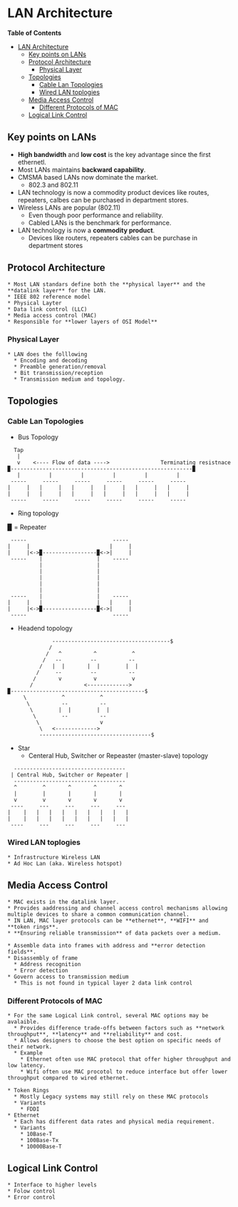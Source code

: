 # LAN Architecture

<!-- markdown-toc start - Don't edit this section. Run M-x markdown-toc-refresh-toc -->
**Table of Contents**

- [LAN Architecture](#lan-architecture)
    - [Key points on LANs](#key-points-on-lans)
    - [Protocol Architecture](#protocol-architecture)
        - [Physical Layer](#physical-layer)
    - [Topologies](#topologies)
        - [Cable Lan Topologies](#cable-lan-topologies)
        - [Wired LAN toplogies](#wired-lan-toplogies)
    - [Media Access Control](#media-access-control)
        - [Different Protocols of MAC](#different-protocols-of-mac)
    - [Logical Link Control](#logical-link-control)

<!-- markdown-toc end -->

## Key points on LANs
* **High bandwidth** and **low cost** is the key advantage since the first ethernetl.
* Most LANs maintains **backward capability**.
* CMSMA based LANs now dominate the market.
  * 802.3 and 802.11
* LAN technology is now a commodity product devices like routes, repeaters, calbes can be purchased in department stores.
* Wireless LANs are popular (802.11)
  * Even though poor performance and reliability.
  * Cabled LANs is the benchmark for performance.
* LAN technology is now a **commodity product**.
  * Devices like routers, repeaters cables can be purchase in department stores

## Protocol Architecture
    * Most LAN standars define both the **physical layer** and the **datalink layer** for the LAN.
    * IEEE 802 reference model
    * Physical Layter
    * Data link control (LLC)
    * Media access control (MAC)
    * Responsible for **lower layers of OSI Model**

### Physical Layer
    * LAN does the folllowing
      * Encoding and decoding
      * Preamble generation/removal
      * Bit transmission/reception
      * Transmission medium and topology.

## Topologies

### Cable Lan Topologies

* Bus Topology

```
  Tap
   |
   v    <---- Flow of data ---->                Terminating resistnace
▉---------------------------------------------------------▉
   |         |         |         |         |         |
 -----     -----     -----     -----     -----     -----
|     |   |     |   |     |   |     |   |     |   |     |
|     |   |     |   |     |   |     |   |     |   |     |
 -----     -----     -----     -----     -----     -----
```

* Ring topology

▉ = Repeater

```
 -----                           -----
|     |                         |     |
|     |<->▉-----------------▉<->|     |
 -----    |                 |    -----
          |                 |
          |                 |
          |                 |
          |                 |
          |                 |
 -----    |                 |    -----
|     |   |                 |   |     |
|     |<->▉-----------------▉<->|     |
 -----                           -----

```

* Headend topology


```
              -------------------------------------$
             /
            /   ^          ^           ^
           /   --         --          --
          /   |  |       |  |        |  |
         /     --         --          --
        /       v          v           v
       /                <------------->
▉------------------------------------------$
     \           ^           ^
      \          --          --
       \        |  |        |  |
        \        --          --
         \                   v
          \   <------------->
          -----------------------------------$
```

* Star
    * Centeral Hub, Switcher or Repeaster (master-slave) topology
```
  -----------------------------------
 | Central Hub, Switcher or Repeater |
  -----------------------------------
  ^        ^       ^       ^       ^
  |        |       |       |       |
  v        v       v       v       v
 ----     ---     ---     ---     ---
|    |   |   |   |   |   |   |   |   |
|    |   |   |   |   |   |   |   |   |
 ----     ---     ---     ---     ---

```

### Wired LAN toplogies
    * Infrastructure Wireless LAN
    * Ad Hoc Lan (aka. Wireless hotspot)

## Media Access Control
    * MAC exists in the datalink layer.
    * Provides aaddressing and channel access control mechanisms allowing multiple devices to share a common communication channel.
    * IN LAN, MAC layer protocols can be **ethernet**, **WIFI** and **token rings**.
    * **Ensuring reliable transmission** of data packets over a medium.

    * Assemble data into frames with address and **error detection fields**.
    * Disassembly of frame
      * Address recognition
      * Error detection
    * Govern access to transmission medium
      * This is not found in typical layer 2 data link control

### Different Protocols of MAC
    * For the same Logical Link control, several MAC options may be avalaible.
      * Provides difference trade-offs between factors such as **network throughput**, **latency** and **reliability** and cost.
      * Allows designers to choose the best option on specific needs of their network.
      * Example
        * Ethernet often use MAC protocol that offer higher throughput and low latency.
        * Wifi often use MAC procotol to reduce interface but offer lower throughput compared to wired ethernet.

    * Token Rings
      * Mostly Legacy systems may still rely on these MAC protocols
      * Variants
        * FDDI
    * Ethernet
      * Each has different data rates and physical media requirement.
      * Variants
        * 10Base-T
        * 100Base-Tx
        * 10000Base-T


## Logical Link Control
    * Interface to higher levels
    * Folow control
    * Error control
